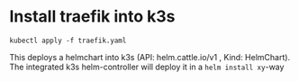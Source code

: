 # Install traefik into k3s
```
kubectl apply -f traefik.yaml
```
This deploys a helmchart into k3s (API: helm.cattle.io/v1 , Kind: HelmChart). The integrated k3s helm-controller will deploy it in a `helm install xy`-way
